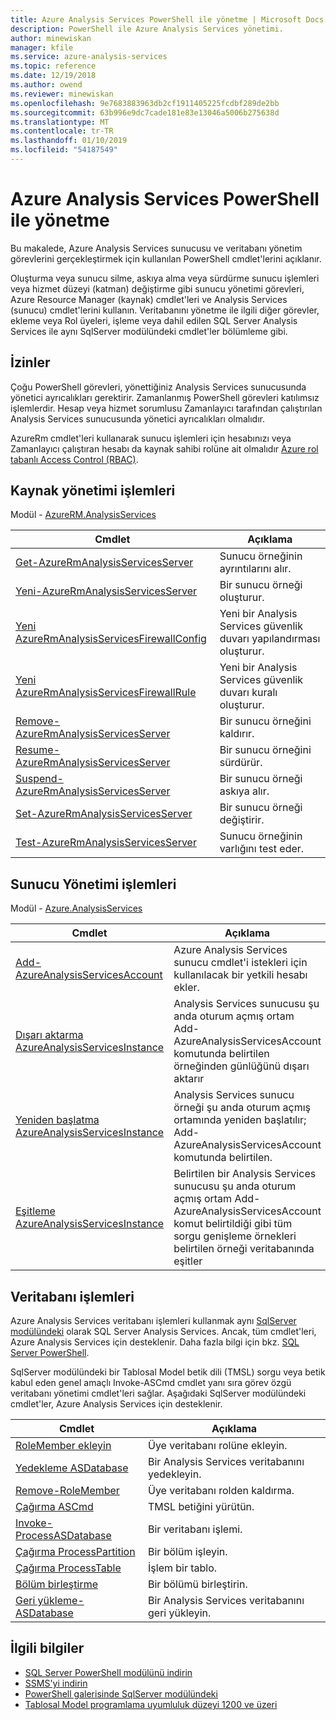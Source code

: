```yaml
---
title: Azure Analysis Services PowerShell ile yönetme | Microsoft Docs
description: PowerShell ile Azure Analysis Services yönetimi.
author: minewiskan
manager: kfile
ms.service: azure-analysis-services
ms.topic: reference
ms.date: 12/19/2018
ms.author: owend
ms.reviewer: minewiskan
ms.openlocfilehash: 9e7683883963db2cf1911405225fcdbf289de2bb
ms.sourcegitcommit: 63b996e9dc7cade181e83e13046a5006b275638d
ms.translationtype: MT
ms.contentlocale: tr-TR
ms.lasthandoff: 01/10/2019
ms.locfileid: "54187549"
---
```

# <a name="manage-azure-analysis-services-with-powershell"></a>Azure Analysis Services PowerShell ile yönetme

Bu makalede, Azure Analysis Services sunucusu ve veritabanı yönetim görevlerini gerçekleştirmek için kullanılan PowerShell cmdlet'lerini açıklanır. 

Oluşturma veya sunucu silme, askıya alma veya sürdürme sunucu işlemleri veya hizmet düzeyi (katman) değiştirme gibi sunucu yönetimi görevleri, Azure Resource Manager (kaynak) cmdlet'leri ve Analysis Services (sunucu) cmdlet'lerini kullanın. Veritabanını yönetme ile ilgili diğer görevler, ekleme veya Rol üyeleri, işleme veya dahil edilen SQL Server Analysis Services ile aynı SqlServer modülündeki cmdlet'ler bölümleme gibi.

## <a name="permissions"></a>İzinler

Çoğu PowerShell görevleri, yönettiğiniz Analysis Services sunucusunda yönetici ayrıcalıkları gerektirir. Zamanlanmış PowerShell görevleri katılımsız işlemlerdir. Hesap veya hizmet sorumlusu Zamanlayıcı tarafından çalıştırılan Analysis Services sunucusunda yönetici ayrıcalıkları olmalıdır. 

AzureRm cmdlet'leri kullanarak sunucu işlemleri için hesabınızı veya Zamanlayıcı çalıştıran hesabı da kaynak sahibi rolüne ait olmalıdır [Azure rol tabanlı Access Control (RBAC)](../role-based-access-control/overview.md). 

## <a name="resource-management-operations"></a>Kaynak yönetimi işlemleri 

Modül - [AzureRM.AnalysisServices](https://www.powershellgallery.com/packages/AzureRM.AnalysisServices)

|Cmdlet|Açıklama| 
|------------|-----------------| 
|[Get-AzureRmAnalysisServicesServer](/powershell/module/azurerm.analysisservices/get-azurermanalysisservicesserver)|Sunucu örneğinin ayrıntılarını alır.|  
|[Yeni-AzureRmAnalysisServicesServer](/powershell/module/azurerm.analysisservices/new-azurermanalysisservicesserver)|Bir sunucu örneği oluşturur.|   
|[Yeni AzureRmAnalysisServicesFirewallConfig](/powershell/module/azurerm.analysisservices/new-azurermanalysisservicesfirewallconfig)|Yeni bir Analysis Services güvenlik duvarı yapılandırması oluşturur.|   
|[Yeni AzureRmAnalysisServicesFirewallRule](/powershell/module/azurerm.analysisservices/new-azurermanalysisservicesfirewallrule)|Yeni bir Analysis Services güvenlik duvarı kuralı oluşturur.|   
|[Remove-AzureRmAnalysisServicesServer](/powershell/module/azurerm.analysisservices/remove-azurermanalysisservicesserver)|Bir sunucu örneğini kaldırır.|  
|[Resume-AzureRmAnalysisServicesServer](/powershell/module/azurerm.analysisservices/resume-azurermanalysisservicesserver)|Bir sunucu örneğini sürdürür.|  
|[Suspend-AzureRmAnalysisServicesServer](/powershell/module/azurerm.analysisservices/suspend-azurermanalysisservicesserver)|Bir sunucu örneği askıya alır.| 
|[Set-AzureRmAnalysisServicesServer](/powershell/module/azurerm.analysisservices/set-azurermanalysisservicesserver)|Bir sunucu örneği değiştirir.|   
|[Test-AzureRmAnalysisServicesServer](/powershell/module/azurerm.analysisservices/test-azurermanalysisservicesserver)|Sunucu örneğinin varlığını test eder.| 

## <a name="server-management-operations"></a>Sunucu Yönetimi işlemleri

Modül - [Azure.AnalysisServices](https://www.powershellgallery.com/packages/Azure.AnalysisServices)

|Cmdlet|Açıklama| 
|------------|-----------------| 
|[Add-AzureAnalysisServicesAccount](/powershell/module/azure.analysisservices/add-azureanalysisservicesaccount)|Azure Analysis Services sunucu cmdlet'i istekleri için kullanılacak bir yetkili hesabı ekler.| 
|[Dışarı aktarma AzureAnalysisServicesInstance](/powershell/module/azurerm.analysisservices/export-azureanalysisservicesinstancelog)|Analysis Services sunucusu şu anda oturum açmış ortam Add-AzureAnalysisServicesAccount komutunda belirtilen örneğinden günlüğünü dışarı aktarır|  
|[Yeniden başlatma AzureAnalysisServicesInstance](/powershell/module/azurerm.analysisservices/restart-azureanalysisservicesinstance)|Analysis Services sunucu örneği şu anda oturum açmış ortamında yeniden başlatılır; Add-AzureAnalysisServicesAccount komutunda belirtilen.|  
|[Eşitleme AzureAnalysisServicesInstance](/powershell/module/azurerm.analysisservices/restart-azureanalysisservicesinstance)|Belirtilen bir Analysis Services sunucusu şu anda oturum açmış ortam Add-AzureAnalysisServicesAccount komut belirtildiği gibi tüm sorgu genişleme örnekleri belirtilen örneği veritabanında eşitler|  

## <a name="database-operations"></a>Veritabanı işlemleri

Azure Analysis Services veritabanı işlemleri kullanmak aynı [SqlServer modülündeki](https://www.powershellgallery.com/packages/SqlServer) olarak SQL Server Analysis Services. Ancak, tüm cmdlet'leri, Azure Analysis Services için desteklenir. Daha fazla bilgi için bkz. [SQL Server PowerShell](https://docs.microsoft.com/sql/powershell/sql-server-powershell).

SqlServer modülündeki bir Tablosal Model betik dili (TMSL) sorgu veya betik kabul eden genel amaçlı Invoke-ASCmd cmdlet yanı sıra görev özgü veritabanı yönetimi cmdlet'leri sağlar. Aşağıdaki SqlServer modülündeki cmdlet'ler, Azure Analysis Services için desteklenir.

  
|Cmdlet|Açıklama|
|------------|-----------------| 
|[RoleMember ekleyin](https://docs.microsoft.com/powershell/module/sqlserver/Add-RoleMember)|Üye veritabanı rolüne ekleyin.| 
|[Yedekleme ASDatabase](https://docs.microsoft.com/powershell/module/sqlserver/backup-asdatabase)|Bir Analysis Services veritabanını yedekleyin.|  
|[Remove-RoleMember](https://docs.microsoft.com/powershell/module/sqlserver/remove-rolemember)|Üye veritabanı rolden kaldırma.|   
|[Çağırma ASCmd](https://docs.microsoft.com/powershell/module/sqlserver/invoke-ascmd)|TMSL betiğini yürütün.|
|[Invoke-ProcessASDatabase](https://docs.microsoft.com/powershell/module/sqlserver/invoke-processasdatabase)|Bir veritabanı işlemi.|  
|[Çağırma ProcessPartition](https://docs.microsoft.com/powershell/module/sqlserver/invoke-processpartition)|Bir bölüm işleyin.| 
|[Çağırma ProcessTable](https://docs.microsoft.com/powershell/module/sqlserver/invoke-processtable)|İşlem bir tablo.|  
|[Bölüm birleştirme](https://docs.microsoft.com/powershell/module/sqlserver/merge-partition)|Bir bölümü birleştirin.|  
|[Geri yükleme-ASDatabase](https://docs.microsoft.com/powershell/module/sqlserver/restore-asdatabase)|Bir Analysis Services veritabanını geri yükleyin.| 
  

## <a name="related-information"></a>İlgili bilgiler

* [SQL Server PowerShell modülünü indirin](https://docs.microsoft.com/sql/ssms/download-sql-server-ps-module)   
* [SSMS'yi indirin](https://docs.microsoft.com/sql/ssms/download-sql-server-management-studio-ssms)   
* [PowerShell galerisinde SqlServer modülündeki](https://www.powershellgallery.com/packages/SqlServer)    
* [Tablosal Model programlama uyumluluk düzeyi 1200 ve üzeri](https://msdn.microsoft.com/library/mt712541.aspx)

